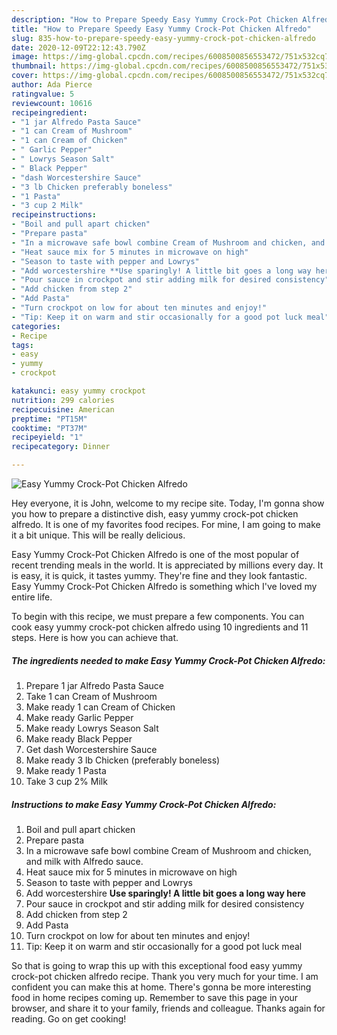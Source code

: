 ```yaml
---
description: "How to Prepare Speedy Easy Yummy Crock-Pot Chicken Alfredo"
title: "How to Prepare Speedy Easy Yummy Crock-Pot Chicken Alfredo"
slug: 835-how-to-prepare-speedy-easy-yummy-crock-pot-chicken-alfredo
date: 2020-12-09T22:12:43.790Z
image: https://img-global.cpcdn.com/recipes/6008500856553472/751x532cq70/easy-yummy-crock-pot-chicken-alfredo-recipe-main-photo.jpg
thumbnail: https://img-global.cpcdn.com/recipes/6008500856553472/751x532cq70/easy-yummy-crock-pot-chicken-alfredo-recipe-main-photo.jpg
cover: https://img-global.cpcdn.com/recipes/6008500856553472/751x532cq70/easy-yummy-crock-pot-chicken-alfredo-recipe-main-photo.jpg
author: Ada Pierce
ratingvalue: 5
reviewcount: 10616
recipeingredient:
- "1 jar Alfredo Pasta Sauce"
- "1 can Cream of Mushroom"
- "1 can Cream of Chicken"
- " Garlic Pepper"
- " Lowrys Season Salt"
- " Black Pepper"
- "dash Worcestershire Sauce"
- "3 lb Chicken preferably boneless"
- "1 Pasta"
- "3 cup 2 Milk"
recipeinstructions:
- "Boil and pull apart chicken"
- "Prepare pasta"
- "In a microwave safe bowl combine Cream of Mushroom and chicken, and milk with  Alfredo sauce."
- "Heat sauce mix for 5 minutes in microwave on high"
- "Season to taste with pepper and Lowrys"
- "Add worcestershire **Use sparingly! A little bit goes a long way here**"
- "Pour sauce in crockpot and stir adding milk for desired consistency"
- "Add chicken from step 2"
- "Add Pasta"
- "Turn crockpot on low for about ten minutes and enjoy!"
- "Tip: Keep it on warm and stir occasionally for a good pot luck meal"
categories:
- Recipe
tags:
- easy
- yummy
- crockpot

katakunci: easy yummy crockpot 
nutrition: 299 calories
recipecuisine: American
preptime: "PT15M"
cooktime: "PT37M"
recipeyield: "1"
recipecategory: Dinner

---
```



![Easy Yummy Crock-Pot Chicken Alfredo](https://img-global.cpcdn.com/recipes/6008500856553472/751x532cq70/easy-yummy-crock-pot-chicken-alfredo-recipe-main-photo.jpg)

Hey everyone, it is John, welcome to my recipe site. Today, I'm gonna show you how to prepare a distinctive dish, easy yummy crock-pot chicken alfredo. It is one of my favorites food recipes. For mine, I am going to make it a bit unique. This will be really delicious.



Easy Yummy Crock-Pot Chicken Alfredo is one of the most popular of recent trending meals in the world. It is appreciated by millions every day. It is easy, it is quick, it tastes yummy. They're fine and they look fantastic. Easy Yummy Crock-Pot Chicken Alfredo is something which I've loved my entire life.


To begin with this recipe, we must prepare a few components. You can cook easy yummy crock-pot chicken alfredo using 10 ingredients and 11 steps. Here is how you can achieve that.

<!--inarticleads1-->

##### The ingredients needed to make Easy Yummy Crock-Pot Chicken Alfredo:

1. Prepare 1 jar Alfredo Pasta Sauce
1. Take 1 can Cream of Mushroom
1. Make ready 1 can Cream of Chicken
1. Make ready  Garlic Pepper
1. Make ready  Lowrys Season Salt
1. Make ready  Black Pepper
1. Get dash Worcestershire Sauce
1. Make ready 3 lb Chicken (preferably boneless)
1. Make ready 1 Pasta
1. Take 3 cup 2% Milk




<!--inarticleads2-->

##### Instructions to make Easy Yummy Crock-Pot Chicken Alfredo:

1. Boil and pull apart chicken
1. Prepare pasta
1. In a microwave safe bowl combine Cream of Mushroom and chicken, and milk with  Alfredo sauce.
1. Heat sauce mix for 5 minutes in microwave on high
1. Season to taste with pepper and Lowrys
1. Add worcestershire **Use sparingly! A little bit goes a long way here**
1. Pour sauce in crockpot and stir adding milk for desired consistency
1. Add chicken from step 2
1. Add Pasta
1. Turn crockpot on low for about ten minutes and enjoy!
1. Tip: Keep it on warm and stir occasionally for a good pot luck meal




So that is going to wrap this up with this exceptional food easy yummy crock-pot chicken alfredo recipe. Thank you very much for your time. I am confident you can make this at home. There's gonna be more interesting food in home recipes coming up. Remember to save this page in your browser, and share it to your family, friends and colleague. Thanks again for reading. Go on get cooking!
